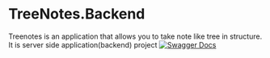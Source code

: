 # TreeNotes.Backend

Treenotes is an application that allows you to take note like tree in structure.
It is server side application(backend) project
[![Swagger Docs](https://static1.smartbear.co/swagger/media/assets/images/swagger_logo.svg)](http://45.61.136.88/index.html)
